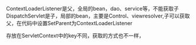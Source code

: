 ContextLoaderListener是父，全局的bean，dao、service等，不能获取子
DispatchServlet是子，局部的bean，主要是Control、viewresolver,子可以获取父，在代码中设置SetParent为ContextLoaderListener



存放在ServletContext中的key不同，获取的方式也不一样，




